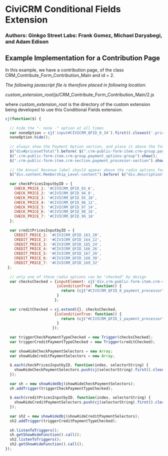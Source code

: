 # CiviCRM Conditional Fields Extension #

### Authors: Ginkgo Street Labs: Frank Gomez, Michael Daryabegi, and Adam Edison ###

## Example Implementation for a Contribution Page ##

In this example, we have a contribution page, of the class CRM_Contribute_Form_Contribution_Main and id = 2.

_The following javascript file is therefore placed in following location:_

*custom_extension_root*/js/CRM_Contribute_Form_Contribution_Main/2.js

where *custom_extension_root* is the directory of the custom extension being developed to use this Conditional Fields extension.


```javascript
cj(function($) {
   
  // hide the "- none -" option at all times
  var noneOption = cj('input#CIVICRM_QFID_0_34').first().closest('.price-set-row');
  noneOption.hide();
  
  // always show the Payment Option section, and place it above the Total Amount
  $("div#pricesetTotal").before( $(".crm-public-form-item.crm-group.payment_options-group") );  
  $(".crm-public-form-item.crm-group.payment_options-group").show();
  $(".crm-public-form-item.crm-section.payment_processor-section").show();
  
  // the Annual Revenue label should appear above the radio options for Membership Level
  $("div.content.Membership_Level-content").before( $("div.description") );  
  
  var checkPricesInputbyID = {
    CHECK_PRICE_1: '#CIVICRM_QFID_93_6',
    CHECK_PRICE_2: '#CIVICRM_QFID_94_8',
    CHECK_PRICE_3: '#CIVICRM_QFID_95_10',
    CHECK_PRICE_4: '#CIVICRM_QFID_96_12',
    CHECK_PRICE_5: '#CIVICRM_QFID_97_14',
    CHECK_PRICE_6: '#CIVICRM_QFID_98_16',
    CHECK_PRICE_7: '#CIVICRM_QFID_99_18'
  };
  
  var creditPricesInputbyID = {
    CREDIT_PRICE_1: '#CIVICRM_QFID_163_20',
    CREDIT_PRICE_2: '#CIVICRM_QFID_164_22',
    CREDIT_PRICE_3: '#CIVICRM_QFID_165_24',
    CREDIT_PRICE_4: '#CIVICRM_QFID_166_26',
    CREDIT_PRICE_5: '#CIVICRM_QFID_167_28',
    CREDIT_PRICE_6: '#CIVICRM_QFID_168_30',
    CREDIT_PRICE_7: '#CIVICRM_QFID_169_32' 
 };
  
  // only one of these radio options can be "checked" by design
  var checksChecked = {inputElement: cj('div.crm-public-form-item.crm-section.payment_processor-section'), 
                       isConditionTrue: function() {
                         return (cj("#CIVICRM_QFID_0_payment_processor").is(":checked"));
                       }
                      };
                
  var creditChecked = cj.extend({}, checksChecked,
                      {isConditionTrue: function() {
                         return (cj("#CIVICRM_QFID_1_payment_processor").is(":checked"));
                       }
                     });
                
  var triggerCheckPaymentTypeChecked = new Trigger(checksChecked);
  var triggerCreditPaymentTypeChecked = new Trigger(creditChecked);
  
  var showHideCheckPaymentSelectors = new Array;
  var showHideCreditPaymentSelectors = new Array;
  
  $.each(checkPricesInputbyID, function(index, selectorString) {
    showHideCheckPaymentSelectors.push(cj(selectorString).first().closest('div.price-set-row'));
  });
  
  var sh = new showHideObj(showHideCheckPaymentSelectors);
  sh.addTrigger(triggerCheckPaymentTypeChecked);
  
  $.each(creditPricesInputbyID, function(index, selectorString) {
    showHideCreditPaymentSelectors.push(cj(selectorString).first().closest('div.price-set-row'));
  });
  
  var sh2 = new showHideObj(showHideCreditPaymentSelectors);
  sh2.addTrigger(triggerCreditPaymentTypeChecked);
  
  sh.listenToTriggers();
  sh.getShowHideFunction().call();
  sh2.listenToTriggers();
  sh2.getShowHideFunction().call();
});
```